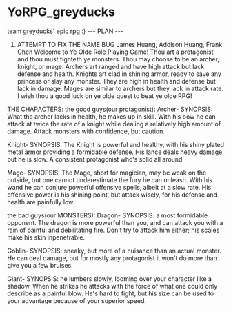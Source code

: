 # YoRPG_greyducks
team greyducks' epic rpg :)
--- PLAN --- 
1) ATTEMPT TO FIX THE NAME BUG
James Huang, Addison Huang, Frank Chen
Welcome to Ye Olde Role Playing Game! Thou art a protagonist and thou must fighteth ye monsters. Thou may choose to be an archer, knight, or mage. Archers art ranged and have high attack but lack defense and health. Knights art clad in shining armor, ready to save any princess or slay any monster. They are high in health and defense but lack in damage. Mages are similar to archers but they lack in attack rate. I wish thou a good luck on ye olde quest to beat ye olde RPG!  

THE CHARACTERS:
the good guys(our protagonist):
Archer- 
SYNOPSIS: What the archer lacks in health, he makes up in skill. With his bow he can attack at twice the rate of a knight while dealing a relatively high amount of damage. Attack monsters with confidence, but caution.

Knight-
SYNOPSIS: The Knight is powerful and healthy, with his shiny plated metal armor providing a formidable defense. His lance deals heavy damage, but he is slow. A consistent protagonist who's solid all around

Mage-
SYNOPSIS: The Mage, short for magician, may be weak on the outside, but one cannot underestimate the fury he can unleash. With his wand he can conjure powerful offensive spells, albeit at a slow rate. His offensive power is his shining point, but attack wisely, for his defense and health are painfully low.

the bad guys(our MONSTERS):
Dragon-
SYNOPSIS: a most formidable opponent. The dragon is more powerful than you, and can attack you with a rain of painful and debilitating fire. Don't try to attack him either; his scales make his skin inpenetrable. 

Goblin-
SYNOPSIS: sneaky, but more of a nuisance than an actual monster. He can deal damage, but for mostly any protagonist it won't do more than give you a few bruises. 

Giant-
SYNOPSIS: he lumbers slowly, looming over your character like a shadow. When he strikes he attacks with the force of what one could only describe as a painful blow. He's hard to fight, but his size can be used to your advantage because of your superior speed.
